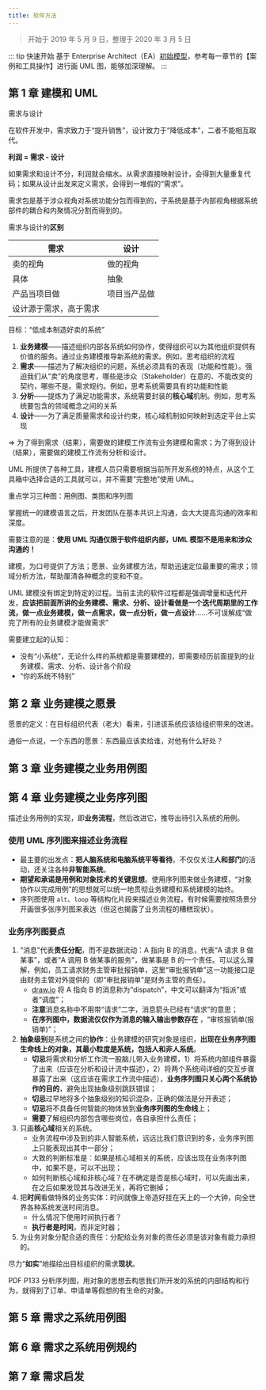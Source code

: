 ```yaml
---
title: 软件方法
---
```


> 开始于 2019 年 5 月 9 日，整理于 2020 年 3 月 5 日

::: tip 快速开始
基于 Enterprise Architect（EA）[初始模型]()，参考每一章节的【案例和工具操作】进行画 UML 图，能够加深理解。
:::

## 第 1 章 建模和 UML

需求与设计

在软件开发中，需求致力于“提升销售”，设计致力于“降低成本”，二者不能相互取代。

**利润 = 需求 -  设计**

如果需求和设计不分，利润就会缩水。从需求直接映射设计，会得到大量重复代码；如果从设计出发来定义需求，会得到一堆假的“需求”。

需求包是基于涉众视角对系统功能分包而得到的，子系统是基于内部视角根据系统部件的耦合和内聚情况分割而得到的。

需求与设计的**区别**

| 需求 | 设计 |
|---|---|
| 卖的视角 | 做的视角 |
| 具体 | 抽象 |
| 产品当项目做 | 项目当产品做 |
| 设计源于需求，高于需求 | |

目标：“低成本制造好卖的系统”

1. **业务建模**——描述组织内部各系统如何协作，使得组织可以为其他组织提供有价值的服务。通过业务建模推导新系统的需求。例如，思考组织的流程
2. **需求**——描述为了解决组织的问题，系统必须具有的表现（功能和性能）。强迫我们从“卖”的角度思考，哪些是涉众（Stakeholder）在意的、不能改变的契约，哪些不是。需求规约。例如，思考系统需要具有的功能和性能
3. **分析**——提炼为了满足功能需求，系统需要封装的**核心域**机制。例如，思考系统要包含的领域概念之间的关系
4. **设计**——为了满足质量需求和设计约束，核心域机制如何映射到选定平台上实现

=> 为了得到需求（结果），需要做的建模工作流有业务建模和需求；为了得到设计（结果），需要做的建模工作流有分析和设计。

UML 所提供了各种工具，建模人员只需要根据当前所开发系统的特点，从这个工具箱中选择合适的工具就可以，并不需要“完整地”使用 UML。

重点学习三种图：用例图、类图和序列图

掌握统一的建模语言之后，开发团队在基本共识上沟通，会大大提高沟通的效率和深度。

需要注意的是：**使用 UML 沟通仅限于软件组织内部，UML 模型不是用来和涉众沟通的！**

建模，为口号提供了方法；愿景、业务建模方法，帮助迅速定位最重要的需求；领域分析方法，帮助厘清各种概念的变和不变。

UML 建模没有绑定到特定的过程。当前主流的软件过程都是强调增量和迭代开发，**应该把前面所讲的业务建模、需求、分析、设计看做是一个迭代周期里的工作流，做一点业务建模，做一点需求，做一点分析，做一点设计**......不可误解成“做完了所有的业务建模才能做需求”

需要建立起的认知：

- 没有“小系统”，无论什么样的系统都是需要建模的，即需要经历前面提到的业务建模、需求、分析、设计各个阶段
- “你的系统不特别”


## 第 2 章 业务建模之愿景

愿景的定义：在目标组织代表（老大）看来，引进该系统应该给组织带来的改进。

通俗一点说，一个东西的愿景：东西最应该卖给谁，对他有什么好处？


## 第 3 章 业务建模之业务用例图


## 第 4 章 业务建模之业务序列图

描述业务用例的实现，即**业务流程**，然后改进它，推导出待引入系统的用例。

### 使用 UML 序列图来描述业务流程

- 最主要的出发点：**把人脑系统和电脑系统平等看待**。不仅仅关注**人和部门**的活动，还关注各种**非智能系统**。
- **期望和承诺是用例和对象技术的关键思想**。使用序列图来做业务建模，“对象协作以完成用例”的思想就可以统一地贯彻业务建模和系统建模的始终。
- 序列图使用 `alt`、`loop` 等结构化片段来描述业务流程，有时候需要按照场景分开画很多张序列图来表达（但这也揭露了业务流程的糟糕现状）。

### 业务序列图要点

1. “消息”代表**责任分配**，而不是数据流动：A 指向 B 的消息，代表“A 请求 B 做某事”，或者“A 调用 B 做某事的服务”，做某事是 B 的一个责任。可以这么理解，例如，员工请求财务主管审批报销单，这里“审批报销单”这一功能接口是由财务主管对外提供的（即“审批报销单”是财务主管的责任）。
    - [draw.io](https://www.draw.io/) 将 A 指向 B 的消息称为“dispatch”，中文可以翻译为“指派”或者“调度”；
    - **注意**消息名称中不用带“请求”二字，消息箭头已经有“请求”的意思；
    - **在序列图中，数据流仅仅作为消息的输入输出参数存在** ，“审核报销单(报销单)”；
2. **抽象级别**是系统之间的**协作**：业务建模的研究对象是组织，**出现在业务序列图生命线上的对象，其最小粒度是系统，包括人和非人系统**。
    - **切忌**将需求和分析工作流一股脑儿带入业务建模，1）将系统内部组件暴露了出来（应该在分析和设计流中描述），2）将两个系统间详细的交互步骤暴露了出来（这应该在需求工作流中描述），**业务序列图只关心两个系统协作的目的**，避免出现抽象级别跳跃错误；
    - **切忌**过早地将多个抽象级别的知识混杂，正确的做法是分开表述；
    - **切忌**将不具备任何智能的物体放到**业务序列图的生命线**上；
    - **需要**了解组织内部包含哪些岗位，各自承担什么责任；
3. 只画**核心域**相关的系统。
    - 业务流程中涉及到的非人智能系统，远远比我们意识到的多，业务序列图上只能表现出其中一部分；
    - 大致的判断标准是：如果是核心域相关的系统，应该出现在业务序列图中，如果不是，可以不出现；
    - 如何判断核心域和非核心域？在不确定是否是核心域时，可以先画出来，在之后如果发现其与改进无关，再将它删掉；
4. 把**时间**看做特殊的业务实体：时间就像上帝造好挂在天上的一个大钟，向全世界各种系统发送时间消息。
    - 什么情况下使用时间执行者？
    - **执行者是时间**，而非定时器；
5. 为业务对象分配合适的责任：分配给业务对象的责任必须是该对象有能力承担的。

尽力“**如实**”地描绘出目标组织的需求**现状**。

PDF P133 分析序列图，用对象的思想去构思我们所开发的系统的内部结构和行为，就得到了订单、申请单等假想的有生命的对象。


## 第 5 章 需求之系统用例图



## 第 6 章 需求之系统用例规约



## 第 7 章 需求启发
